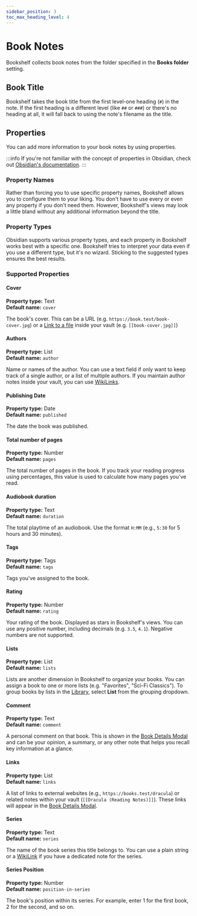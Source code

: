 ```yaml
---
sidebar_position: 3
toc_max_heading_level: 4
---
```


# Book Notes

Bookshelf collects book notes from the folder specified in the **Books folder** setting.

## Book Title

Bookshelf takes the book title from the first level-one heading (`#`) in the note. If the first heading is a different
level (like `##` or `###`) or there's no heading at all, it will fall back to using the note's filename as the title.

## Properties

You can add more information to your book notes by using properties.

:::info
If you're not familiar with the concept of properties in Obsidian, check out
[Obsidian's documentation](https://help.obsidian.md/properties).
:::

### Property Names

Rather than forcing you to use specific property names, Bookshelf allows you to configure them to your liking.
You don't have to use every or even any property if you don't need them.
However, Bookshelf's views may look a little bland without any additional information beyond the title.

### Property Types

Obsidian supports various property types, and each property in Bookshelf works best with a specific one.
Bookshelf tries to interpret your data even if you use a different type, but it's no wizard.
Sticking to the suggested types ensures the best results.

### Supported Properties

#### Cover

**Property type:** Text\
**Default name:** `cover`

The book's cover. This can be a URL (e.g. `https://book.test/book-cover.jpg`) or
a [Link to a file](https://help.obsidian.md/links#Link+to+a+file) inside your vault (e.g. `[[book-cover.jpg]]`)

#### Authors

**Property type:** List\
**Default name:** `author`

Name or names of the author. You can use a text field if only want to keep track of a single author, or a list of
multiple authors. If you maintain author notes inside your vault, you can
use [WikiLinks][WikiLink].

#### Publishing Date

**Property type:** Date\
**Default name:** `published`

The date the book was published.

#### Total number of pages

**Property type:** Number\
**Default name:** `pages`

The total number of pages in the book. If you track your reading progress using percentages, this value is used
to calculate how many pages you've read.

#### Audiobook duration

**Property type:** Text\
**Default name:** `duration`

The total playtime of an audiobook. Use the format `H:MM` (e.g., `5:30` for 5 hours and 30 minutes).

#### Tags

**Property type:** Tags\
**Default name:** `tags`

Tags you've assigned to the book.

#### Rating

**Property type:** Number\
**Default name:** `rating`

Your rating of the book.
Displayed as stars in Bookshelf's views.
You can use any positive number, including decimals (e.g. `3.5`, `4.1`).
Negative numbers are not supported.

#### Lists

**Property type:** List\
**Default name:** `lists`

Lists are another dimension in Bookshelf to organize your books.
You can assign a book to one or more lists (e.g. "Favorites", "Sci-Fi Classics").
To group books by lists in the [Library](views.md#library), select **List** from the grouping dropdown.

#### Comment

**Property type:** Text\
**Default name:** `comment`

A personal comment on that book.
This is shown in the [Book Details Modal](views.md#book-details-modal) and can be your opinion, a summary, or any other
note that helps you recall key information at a glance.

#### Links

**Property type:** List\
**Default name:** `links`

A list of links to external websites (e.g., `https://books.test/dracula`) or related notes within your vault
(`[[Dracula (Reading Notes)]]`). These links will appear in the [Book Details Modal](views.md#book-details-modal).

#### Series

**Property type:** Text\
**Default name:** `series`

The name of the book series this title belongs to. You can use a plain string or a [WikiLink][WikiLink] if you have a
dedicated note for the series.

#### Series Position

**Property type:** Number\
**Default name:** `position-in-series`

The book's position within its series. For example, enter 1 for the first book, 2 for the second, and so on.

[WikiLink]: https://help.obsidian.md/links#Supported+formats+for+internal+links
